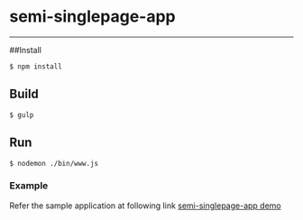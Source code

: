 # semi-singlepage-app
***
##Install

```
$ npm install
```
## Build

```
$ gulp
```

## Run

```
$ nodemon ./bin/www.js
```

### Example
Refer the sample application at following link [semi-singlepage-app demo](https://semi-singlepage-app-node.herokuapp.com/)
